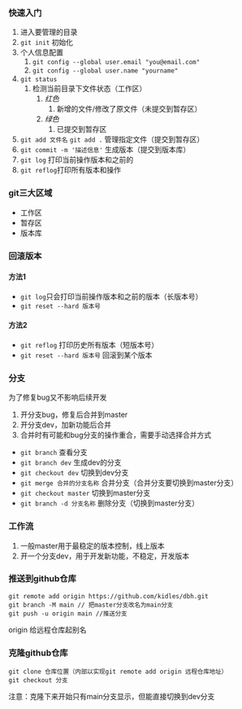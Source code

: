 ### 快速入门
1. 进入要管理的目录
2. `git init`   初始化
3. 个人信息配置
   1. `git config --global user.email "you@email.com"`
   2. `git config --global user.name "yourname"`
4. `git status` 
   1. 检测当前目录下文件状态（工作区）
      1. *红色*
         1. 新增的文件/修改了原文件（未提交到暂存区） 
      2. *绿色*
         1. 已提交到暂存区
5. `git add 文件名` `git add .` 管理指定文件（提交到暂存区）
6. `git commit -m '描述信息'` 生成版本（提交到版本库）
7. `git log` 打印当前操作版本和之前的
8. `git reflog`打印所有版本和操作

### git三大区域
- 工作区
- 暂存区
- 版本库

### 回滚版本
#### 方法1
- `git log`只会打印当前操作版本和之前的版本（长版本号）
- `git reset --hard 版本号`
  
#### 方法2
- `git reflog` 打印历史所有版本（短版本号）
- `git reset --hard 版本号` 回滚到某个版本

### 分支
为了修复bug又不影响后续开发
1. 开分支bug，修复后合并到master
2. 开分支dev，加新功能后合并
3. 合并时有可能和bug分支的操作重合，需要手动选择合并方式
   
- `git branch` 查看分支
- `git branch dev` 生成dev的分支
- `git checkout dev`  切换到dev分支
- `git merge 合并的分支名称` 合并分支（合并分支要切换到master分支）
- `git checkout master` 切换到master分支
- `git branch -d 分支名称` 删除分支（切换到master分支）

### 工作流
1. 一般master用于最稳定的版本控制，线上版本
2. 开一个分支dev，用于开发新功能，不稳定，开发版本

### 推送到github仓库
```
git remote add origin https://github.com/kidles/dbh.git
git branch -M main // 把master分支改名为main分支
git push -u origin main //推送分支
```
origin 给远程仓库起别名

### 克隆github仓库
```
git clone 仓库位置（内部以实现git remote add origin 远程仓库地址）
git checkout 分支
```
注意：克隆下来开始只有main分支显示，但能直接切换到dev分支

